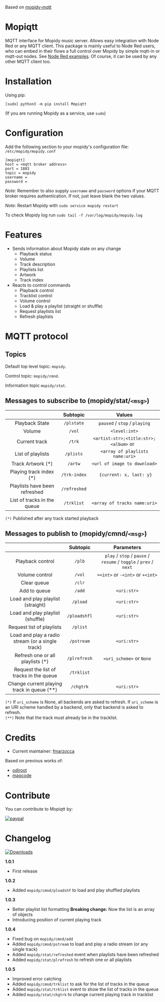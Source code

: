 Based on [mopidy-mqtt](https://github.com/odiroot/mopidy-mqtt)

# Mopiqtt
 MQTT interface for Mopidy music server. Allows easy integration with Node Red or any MQTT client.
 This package is mainly useful to Node Red users, who can embed in their flows a full control over Mopidy by simple mqtt-in or mqtt-out nodes. See [Node Red examples](https://github.com/fmarzocca/Mopiqtt/tree/Development/NodeRed%20examples). Of course, it can be used by any other MQTT client too.


# Installation

Using pip:
```
[sudo] python3 -m pip install Mopiqtt
```
(If you are running Mopidy as a service, use `sudo`)

# Configuration

Add the following section to your mopidy's configuration file: `/etc/mopidy/mopidy.conf`


```
[mopiqtt]
host = <mqtt broker address>
port = 1883
topic = mopidy
username =
password =
```

*Note*: Remember to also supply `username` and `password` options if your
MQTT broker requires authentication. If not, just leave blank the two values.

*Note*: Restart Mopidy with `sudo service mopidy restart`

To check Mopidy log run `sudo tail -f /var/log/mopidy/mopidy.log`

# Features

* Sends information about Mopidy state on any change
    - Playback status
    - Volume
    - Track description
    - Playlists list
    - Artwork
    - Track index
* Reacts to control commands
    - Playback control
    - Tracklist control
    - Volume control
    - Load & play a playlist (straight or shuffle)
    - Request playlists list
    - Refresh playlists


# MQTT protocol

## Topics

Default top level topic: `mopidy`.

Control topic: `mopidy/cmnd`.

Information topic `mopidy/stat`.

## Messages to subscribe to (mopidy/stat/`<msg>`)

|               |  Subtopic |                  Values                   |
|:-------------:|:---------:|:-----------------------------------------:|
| Playback State|   `/plstate`  | `paused` / `stop` / `playing`         |
| Volume        |   `/vol`  |               `<level:int>`               |
| Current track |   `/trk`  | `<artist:str>;<title:str>;<album>` or ` ` |
| List of playlists | `/plists` | `<array of playlists name:uri>`       |
| Track Artwork (*)| `/artw`   |   `<url of image to download>`         | 
| Playing track index (*)| `/trk-index` |  ` {current: x, last: y}`     |
| Playlists have been refreshed | `/refreshed` | ` `                    |
| List of tracks in the queue   | `/trklist` | `<array of tracks name:uri>` |

`(*)` Published after any track started playback

## Messages to publish to (mopidy/cmnd/`<msg>`)

|                 | Subtopic |                               Parameters                              |
|:----------------:|:--------:|:-----------------------------------------------------------------:|
| Playback control | `/plb`   | `play` / `stop` / `pause` / `resume` / `toggle` / `prev` / `next` |
| Volume control   | `/vol`   | `=<int>` or `-<int>` or `+<int>`                                  |
| Clear queue      | `/clr`   | ` `                                                               |
| Add to queue     | `/add`   | `<uri:str>`                                                       |
| Load and play playlist (straight)  | `/pload` | `<uri:str>`                                     |
| Load and play playlist (shuffle)   |   `/ploadshfl` | `<uri:str>`                               |   
| Request list of playlists| `/plist` | ` `                                                       |
| Load and play a radio stream (or a single track) | `/pstream`| `<uri:str>`                      |
| Refresh one or all playlists (*)| `/plrefresh` | `<uri_scheme>` or `None`                       |
| Request the list of tracks in the queue  | `/trklist` |                                         |
| Change current playing track in queue  (**)| `/chgtrk` |    `<uri:str>`                         |


`(*)` If `uri_scheme` is None, all backends are asked to refresh. If `uri_scheme` is an URI scheme handled by a backend, only that backend is asked to refresh.  
`(**)` Note that the track must already be in the tracklist.

# Credits
- Current maintainer: [fmarzocca](https://github.com/fmarzocca)

Based on previous works of:
-  [odiroot](https://github.com/odiroot)
-  [magcode](https://github.com/magcode>)

# Contribute

You can contribute to Mopiqtt by:
   
[![paypal](https://img.shields.io/badge/donate-paypal-blue.svg?style=flat-square)](https://www.paypal.com/donate/?hosted_button_id=NQHVVDCNK3UDL)


# Changelog
[![Downloads](https://pepy.tech/badge/mopiqtt)](https://pepy.tech/project/mopiqtt)

**1.0.1**
* First release

**1.0.2**
* Added `mopidy/cmnd/ploadshf` to load and play shuffled playlists

**1.0.3**
* Better playlist list formatting **Breaking change:** Now the list is an array of objects
* Introducing position of current playing track

**1.0.4**
* Fixed bug on `mopidy/cmnd/add`
* Added `mopidy/cmnd/pstream` to load and play a radio stream (or any single track)
* Added `mopidy/stat/refreshed` event when playlists have been refreshed
* Added `mopidy/stat/plrefresh` to refresh one or all playlists

**1.0.5**
* Improved error catching
* Added `mopidy/cmnd/trklist` to ask for the list of tracks in the queue
* Added `mopidy/stat/trklist` event to show the list of tracks in the queue
* Added `mopidy/stat/chgtrk` to change current playing track in tracklist



